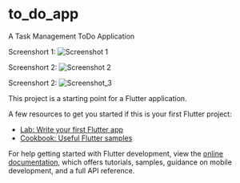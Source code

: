 # to_do_app

A Task Management ToDo Application

Screenshort 1:
![Screenshot 1](https://github.com/user-attachments/assets/fe5ccda9-0ab5-413c-9e5d-0318aff74a17)


Screenshort 2:
![Screenshot 2](https://github.com/user-attachments/assets/f6057559-0f9e-4f1b-8bfe-b56d6e30effb)


Screenshort 2:
![Screenshot_3](https://github.com/user-attachments/assets/2e611a2f-791e-4941-8e7a-c5bde481df7a)

This project is a starting point for a Flutter application.

A few resources to get you started if this is your first Flutter project:

- [Lab: Write your first Flutter app](https://docs.flutter.dev/get-started/codelab)
- [Cookbook: Useful Flutter samples](https://docs.flutter.dev/cookbook)

For help getting started with Flutter development, view the
[online documentation](https://docs.flutter.dev/), which offers tutorials,
samples, guidance on mobile development, and a full API reference.
